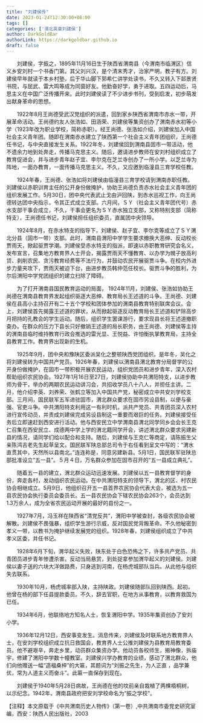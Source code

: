 ```yaml
---
title: "刘建侯传"
date: 2023-01-24T12:30:00+08:00
tags: []
categories: ['渭北英豪刘建侯']
author: DarkGoldBar
authorLink: https://darkgoldbar.github.io
draft: false
---
```


　　刘建侯，字振之，1895年11月16日生于陕西省渭南县（今渭南市临渭区）信义乡安刘村一个书香门第。其父刘兴汉，是个清末秀才，治家严明，教子有方。刘建侯早年就读于本乡村塾，后于华山脚下郭希仁讲学处读书，不久又转入下邽景贤书院，与屈武、雷大鸣等成为同窗好友。他勤奋好学，勇于进取。五四运动后，马思主义在中国广泛传播开来。此时刘建侯读了不少进步书刊，受到启发，初步萌发出献身革命的思想。

　　1922年8月王尚德受武汉党组织的派遣，回到家乡陕西省渭南市赤水一带，开展革命活动。王尚德约友人张浩如、田涵荣、刘建侯等集资创办了渭南赤水初等小学（1923年改为职业学校，简称赤职）。经王尚德、张浩如介绍，刘建侯加入中国社会主义青年团。随即在渭南赤水建立了陕西第一个社会主义青年团组织，王尚德任书记，与中央直接发生关系。1922年冬，刘建侯回到渭南县固市一带活动，他不遗余力地到处奔走，传播马克思主义。随后，邀请进步教师在安刘村组织成立了教育促进会，并与进步青年赵子宜、李尔克在芝兰寺创办了一所小学。以芝兰寺为阵地，一面办教育，一面传播马克思主义。不久，又应邀到临潼县三育学校任教。

　　1924年春，王尚德、张浩如将刘建侯由临潼县三育学校请到渭南赤职任教。刘建侯以赤职训育主任的公开身份做掩护，协助王尚德负责赤水社会主义青年团的组织发展工作。5月30日，团中央代表武止戈由沪回陕，到赤水巡视工作，向王尚德转达团中央指示，令其正式成立支部。六月间，ＳＹ（社会主义青年团代号）赤水支部干事会成立，不久，干事会更名为ＳＹ赤水独立支部，又称特别支部（简称特支），王尚德任书记，刘建侯担任组织委员，直属团中央领导。

　　1924年8月，在赤水特支的指导下，刘建侯、赵子宜、李尔克等成立了ＳＹ渭北分县（固市一带）支部。此时，渭南县渭阳中学学生要求撤换大恶绅、反动校长贾雨天，掀起驱贾学潮。刘建侯受赤水特支的指派，即速以赤职教育研究会名义，发布宣言，召集地方教育界人士开会，揭露贾雨天不懂教育、以办学为幌子放高利贷、剥削农民、贪污教育经费等不法行为，并鼓动农民开展驱贾斗争。在校内外进步力量夹攻下，贾雨天被迫下台，由进步教员韩仲范任校长。驱贾斗争的胜利，为尔后渭阳中学党团组织的建立扫除了障碍。

　　为了打开渭南县国民教育运动的局面， 1924年11月，刘建侯、张浩如协助王尚德在渭南县教育界发起组织驱逐大恶绅、教育局长王述道的斗争。王尚德、刘建侯在县高小主持召开有二十五个学校和团体参加的渭南县教育特别联席会议。会上，刘建侯首先揭露王述道的罪状，从而掀起驱逐反动教育局长王述道和铲除高步月把持的孔教会的学生运动。随后，组织学生罢课游行，要求现县长将王述道撤职查办。在群众的压力下县长只好撤销王述道的局长职务，由王尚德、刘建侯等主持的渭南县临时维持教育行政会推选的雷光显、王悦益、许怕衡执掌教育局，主持全县教育工作。教育界出现新的生机。

　　1925年9月，团中央和豫陕区委派吴化之整顿陕西党团组织。是年冬，吴化之将刘建侯转为中国共产党员。1926年春，刘建侯以渭南县渭北教育分局督学的公开身份做掩护，在固市一带积极开展农民运动，组织党团员和进步青年，深入农村帮助组织农民协会。1927年1月16日至27日，刘建侯协助中共渭阳特支，以进步教师为骨干，举办的两期农民运动讲习会，共招收学员八十八人，并担任主讲。二月，他介绍李英、刘养荣、张鹤立等加入中国共产党，秘密成立中共安刘学校支部。三月间，国民联军五军进驻固市，渭北群众要求在固市另设县制，以便与豪强、官吏斗争。中共渭阳特支利用这一有利时机，派共产党员、共青团员深入农村进行宣传动员，并责成刘建侯完成另设县制这一重要而艰巨的任务。刘建侯接受任务后立即速赶到西安进行活动。他与西安民立中学渭南县渭北同学同乡会会长王克仁召集在西安民立、成德两中学上学的渭北籍同学开会，讲述渭北群众要求另建新县的情况，请同学们给以配合和支持。随后，刘建侯与王克仁等商定，请陈振生父亲陈鸿吉老先生起草呈文。国民联军陕总部总司令于右任看到呈文中写的：“渭水直贯其中，天然所以县南北。”连连称是，同意另建新县。5月1日，国民联军驻陕总部批准设立“五一县”。５月４日，万名群众参加在固市召开的“五一县成立典礼”。

　　随着五一县的建立，渭北群众运动迅速发展。刘建侯以五一县教育督学的身份，奔走各村，发动组织农民运动。在中共渭阳特支的领导下，渭北的区、村农民协会相继成立。5月9日，他组织召开五一县首界农民协会代表大会，被选为五一县农民协会执行委员会委员长。五一县农民协会下辖农民协会263个，会员达到1.3万余人，成为全省农民运动开展的最好的县份之一。

　　1927年7月，冯玉祥在陕西省“清党反共”，渭阳中学被查封，各级农民协会被解散。刘建侯不畏强暴，组织学生游行示威，反对国民党背叛革命。不久他秘密到孝义一带，以教书为掩护继续发展党的组织。1928年春，刘建侯组织成立了中共孝义区委，并任书记。

　　1928年6月下旬，渭华起义失败，陕东处于白色恐怖之下，许多共产党员、共青团员进步青年惨遭杀害。反动当局悬赏，到处捉拿参加渭华起义的刘建侯。刘建侯以妻子送的六块大洋做路费，只身逃到河南，在杨虎城部队当兵。从此他与组织失去联系。

　　1930年10月，杨虎城率部入陕，主持陕政。刘建侯随部队回到陕西。起初，他曾在杨的部下任县提款委员。不久，辞去官职，在地方从事教育，以教育救国为已任。

　　1934年6月，他联络地方知名人士，恢复渭阳中学。1935年集资创办了安刘小学。

　　1936年12月12日，西安事变发生。消息传来，刘建侯及时联系地方教育界人士，在安刘学校组织成立抗日救国会，教育界人士公推刘建侯为县教育局教育委员。他不避艰辛，奔走乡里，动员群众集资办学。他动员各校师生，搬神像，拆庙宇，修建了渭阳中学数十幢教室。刘建侯兴学办教育的业绩，感动了渭北群众，他们向他赠送一幅“造福桑梓”的大匾，其题词为“刘振之先生，为人正直 ，品学兼优，常为人道主义而奋斗”。此匾一直保存到现在。

　　刘建侯于1940年5月28日病故，王尚德在他的坟前亲自栽植了两棵梧桐树，以示纪念。1942年，渭南县政府把安刘学校命名为“振之学校”。

【注释】本文原载于《中共渭南历史人物传》（第一卷）,中共渭南市委党史研究室编，西安：陕西人民出版社，2003